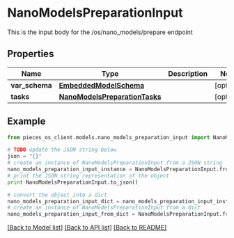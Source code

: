 # NanoModelsPreparationInput

This is the input body for the /os/nano_models/prepare endpoint

## Properties
Name | Type | Description | Notes
------------ | ------------- | ------------- | -------------
**var_schema** | [**EmbeddedModelSchema**](EmbeddedModelSchema.md) |  | [optional] 
**tasks** | [**NanoModelsPreparationTasks**](NanoModelsPreparationTasks.md) |  | [optional] 

## Example

```python
from pieces_os_client.models.nano_models_preparation_input import NanoModelsPreparationInput

# TODO update the JSON string below
json = "{}"
# create an instance of NanoModelsPreparationInput from a JSON string
nano_models_preparation_input_instance = NanoModelsPreparationInput.from_json(json)
# print the JSON string representation of the object
print NanoModelsPreparationInput.to_json()

# convert the object into a dict
nano_models_preparation_input_dict = nano_models_preparation_input_instance.to_dict()
# create an instance of NanoModelsPreparationInput from a dict
nano_models_preparation_input_from_dict = NanoModelsPreparationInput.from_dict(nano_models_preparation_input_dict)
```
[[Back to Model list]](../README.md#documentation-for-models) [[Back to API list]](../README.md#documentation-for-api-endpoints) [[Back to README]](../README.md)


